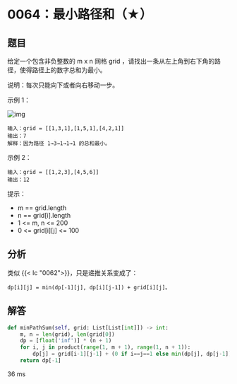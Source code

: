 # 0064：最小路径和（★）


## 题目

给定一个包含非负整数的 m x n 网格 grid ，请找出一条从左上角到右下角的路径，使得路径上的数字总和为最小。

说明：每次只能向下或者向右移动一步。

示例 1：

![img](https://assets.leetcode.com/uploads/2020/11/05/minpath.jpg)

	输入：grid = [[1,3,1],[1,5,1],[4,2,1]]
	输出：7
	解释：因为路径 1→3→1→1→1 的总和最小。
	
示例 2：

	输入：grid = [[1,2,3],[4,5,6]]
	输出：12

提示：
- m == grid.length
- n == grid[i].length
- 1 <= m, n <= 200
- 0 <= grid[i][j] <= 100


## 分析

类似 {{< lc "0062">}}，只是递推关系变成了：

	dp[i][j] = min(dp[-1][j], dp[i][j-1]) + grid[i][j]。

## 解答

```python
def minPathSum(self, grid: List[List[int]]) -> int:
    m, n = len(grid), len(grid[0])
    dp = [float('inf')] * (n + 1)
    for i, j in product(range(1, m + 1), range(1, n + 1)):
        dp[j] = grid[i-1][j-1] + (0 if i==j==1 else min(dp[j], dp[j-1]))
    return dp[-1]
```
36 ms
